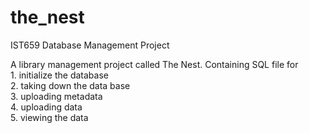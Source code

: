 # the_nest
IST659 Database Management Project

A library management project called The Nest. Containing SQL file for <br>
<t> 1. initialize the database <br>
<t> 2. taking down the data base <br>
<t> 3. uploading metadata <br>
<t> 4. uploading data <br>
<t> 5. viewing the data
